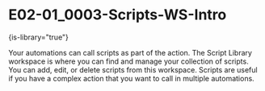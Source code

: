 # E02-01_0003-Scripts-WS-Intro

{is-library="true"}

<snippet id="E02-01_0003-Scripts-WS-Intro_snippet">



Your automations can call scripts as part of the action. The Script Library workspace is where you can find and manage your collection of scripts. You can add, edit, or delete scripts from this workspace. Scripts are useful if you have a complex action that you want to call in multiple automations.


</snippet>